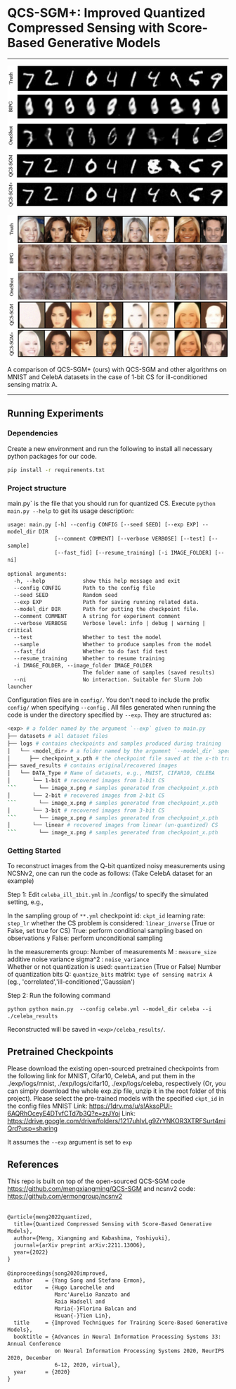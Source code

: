 # QCS-SGM+: Improved Quantized Compressed Sensing with Score-Based Generative Models

-----------------------------------------------------------------------------------------
![samples](assets/mnist.png)

![samples](assets/celeba.png)

A comparison of QCS-SGM+ (ours) with QCS-SGM and other algorithms on MNIST and CelebA datasets in the case of 1-bit CS for ill-conditioned sensing matrix A. 

-----------------------------------------------------------------------------------------

## Running Experiments

### Dependencies

Create a new environment and run the following to install all necessary python packages for our code.

```bash
pip install -r requirements.txt
```

### Project structure

main.py` is the file that you should run for quantized CS. Execute ```python main.py --help``` to get its usage description:

```
usage: main.py [-h] --config CONFIG [--seed SEED] [--exp EXP] --model_dir DIR
               [--comment COMMENT] [--verbose VERBOSE] [--test] [--sample]
               [--fast_fid] [--resume_training] [-i IMAGE_FOLDER] [--ni]

optional arguments:
  -h, --help            show this help message and exit
  --config CONFIG       Path to the config file
  --seed SEED           Random seed
  --exp EXP             Path for saving running related data.
  --model_dir DIR       Path for putting the checkpoint file.
  --comment COMMENT     A string for experiment comment
  --verbose VERBOSE     Verbose level: info | debug | warning | critical
  --test                Whether to test the model
  --sample              Whether to produce samples from the model
  --fast_fid            Whether to do fast fid test
  --resume_training     Whether to resume training
  -i IMAGE_FOLDER, --image_folder IMAGE_FOLDER
                        The folder name of samples (saved results)
  --ni                  No interaction. Suitable for Slurm Job launcher
```

Configuration files are in `config/`. You don't need to include the prefix `config/` when specifying  `--config` . All files generated when running the code is under the directory specified by `--exp`. They are structured as:

```bash
<exp> # a folder named by the argument `--exp` given to main.py
├── datasets # all dataset files
├── logs # contains checkpoints and samples produced during training
│   └── <model_dir> # a folder named by the argument `--model_dir` specified to main.py
│      ├── checkpoint_x.pth # the checkpoint file saved at the x-th training iteration
├── saved_results # contains original/recovered images
│   └── DATA_Type # Name of datasets, e.g., MNIST, CIFAR10, CELEBA
│       └── 1-bit # recovered images from 1-bit CS       
```       └── image_x.png # samples generated from checkpoint_x.pth 
│       └── 2-bit # recovered images from 2-bit CS         
```       └── image_x.png # samples generated from checkpoint_x.pth
│       └── 3-bit # recovered images from 3-bit CS        
```       └── image_x.png # samples generated from checkpoint_x.pth
│       └── linear # recovered images from linear (un-quantized) CS        
```       └── image_x.png # samples generated from checkpoint_x.pth
```



### Getting Started 
To reconstruct images from the Q-bit quantized noisy measurements using NCSNv2, one can run the code as follows:
(Take CelebA dataset for an example)

Step 1: 
Edit `celeba_ill_1bit.yml` in ./configs/ to specify the simulated setting, e.g.,

In the sampling group of `**.yml`
    checkpoint id:  `ckpt_id` 
    learning rate:  `step_lr`
    whether the CS problem is considered:  `linear_inverse`  (True or False, set true for CS)
    True: perform conditional sampling based on observations y
    False: perform unconditional sampling 

In the measurements group:
Number of measurements M : `measure_size` 
additive noise variance sigma^2 : `noise_variance`  
Whether or not quantization is used: `quantization`  (True or False)
Number of quantization bits Q: `quantize_bits`
matrix: `type of sensing matrix A `  (eg., 'correlated','ill-conditioned','Gaussian')



Step 2: 
Run the following command 
```shell
python python main.py  --config celeba.yml --model_dir celeba --i ./celeba_results
```
Reconstructed  will be saved in `<exp>/celeba_results/`.



## Pretrained Checkpoints

Please download the existing open-sourced pretrained checkpoints from the following link for MNIST, Cifar10, CelebA, and put them in the 
./exp/logs/mnist, ./exp/logs/cifar10, ./exp/logs/celeba, respectively (Or, you can simply download the whole exp.zip file, unzip it in the root folder of this project). Please select the pre-trained models with the specified `ckpt_id`  in the  config files
MNIST Link: https://1drv.ms/u/s!AksoPUl-6AQRhOceyE4DTvfCTd7b3Q?e=zrJYoi
Link: https://drive.google.com/drive/folders/1217uhIvLg9ZrYNKOR3XTRFSurt4miQrd?usp=sharing

It assumes the `--exp`   argument is set to `exp`


## References

This repo is built on top of the open-sourced QCS-SGM code https://github.com/mengxiangming/QCS-SGM and ncsnv2 code: https://github.com/ermongroup/ncsnv2

```shell

@article{meng2022quantized,
  title={Quantized Compressed Sensing with Score-Based Generative Models},
  author={Meng, Xiangming and Kabashima, Yoshiyuki},
  journal={arXiv preprint arXiv:2211.13006},
  year={2022}
}

@inproceedings{song2020improved,
  author    = {Yang Song and Stefano Ermon},
  editor    = {Hugo Larochelle and
               Marc'Aurelio Ranzato and
               Raia Hadsell and
               Maria{-}Florina Balcan and
               Hsuan{-}Tien Lin},
  title     = {Improved Techniques for Training Score-Based Generative Models},
  booktitle = {Advances in Neural Information Processing Systems 33: Annual Conference
               on Neural Information Processing Systems 2020, NeurIPS 2020, December
               6-12, 2020, virtual},
  year      = {2020}
}
```
